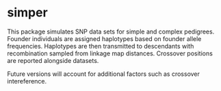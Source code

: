 # simper

This package simulates SNP data sets for simple and complex pedigrees. Founder individuals are assigned haplotypes based on founder allele frequencies. Haplotypes are then transmitted to descendants with recombination sampled from linkage map distances. Crossover positions are reported alongside datasets. 

Future versions will account for additional factors such as crossover intereference.
